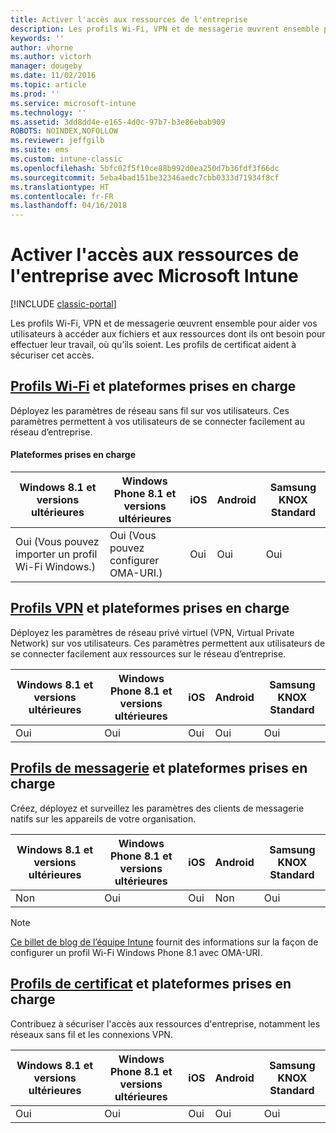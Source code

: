```yaml
---
title: Activer l'accès aux ressources de l'entreprise
description: Les profils Wi-Fi, VPN et de messagerie œuvrent ensemble pour aider vos utilisateurs à accéder aux fichiers et aux ressources dont ils ont besoin.
keywords: ''
author: vhorne
ms.author: victorh
manager: dougeby
ms.date: 11/02/2016
ms.topic: article
ms.prod: ''
ms.service: microsoft-intune
ms.technology: ''
ms.assetid: 3dd8dd4e-e165-4d0c-97b7-b3e86ebab909
ROBOTS: NOINDEX,NOFOLLOW
ms.reviewer: jeffgilb
ms.suite: ems
ms.custom: intune-classic
ms.openlocfilehash: 5bfc02f5f10ce88b992d0ea250d7b36fdf3f66dc
ms.sourcegitcommit: 5eba4bad151be32346aedc7cbb0333d71934f8cf
ms.translationtype: HT
ms.contentlocale: fr-FR
ms.lasthandoff: 04/16/2018
---
```

# <a name="enable-access-to-company-resources-with-microsoft-intune"></a>Activer l'accès aux ressources de l'entreprise avec Microsoft Intune

[!INCLUDE [classic-portal](../includes/classic-portal.md)]

Les profils Wi-Fi, VPN et de messagerie œuvrent ensemble pour aider vos utilisateurs à accéder aux fichiers et aux ressources dont ils ont besoin pour effectuer leur travail, où qu’ils soient. Les profils de certificat aident à sécuriser cet accès.

## <a name="wi-fi-profileswi-fi-connections-in-microsoft-intunemd-and-supported-platforms"></a>[Profils Wi-Fi](wi-fi-connections-in-microsoft-intune.md) et plateformes prises en charge

Déployez les paramètres de réseau sans fil sur vos utilisateurs. Ces paramètres permettent à vos utilisateurs de se connecter facilement au réseau d’entreprise.
#### <a name="supported-platforms"></a>Plateformes prises en charge

|Windows 8.1 et versions ultérieures|Windows Phone 8.1 et versions ultérieures|iOS|Android|Samsung KNOX Standard|
|---------------------|---------------------------|---|-------|------------|
|Oui (Vous pouvez importer un profil Wi-Fi Windows.)|Oui (Vous pouvez configurer OMA-URI.) |Oui|Oui|Oui|

## <a name="vpn-profilesvpn-connections-in-microsoft-intunemd-and-supported-platforms"></a>[Profils VPN](vpn-connections-in-microsoft-intune.md) et plateformes prises en charge
Déployez les paramètres de réseau privé virtuel (VPN, Virtual Private Network) sur vos utilisateurs. Ces paramètres permettent aux utilisateurs de se connecter facilement aux ressources sur le réseau d’entreprise.

|Windows 8.1 et versions ultérieures|Windows Phone 8.1 et versions ultérieures|iOS|Android|Samsung KNOX Standard|
|---------------------|---------------------------|---|-------|------------|
|Oui|Oui|Oui|Oui|Oui|

## <a name="email-profilesconfigure-access-to-corporate-email-using-email-profiles-with-microsoft-intunemd-and-supported-platforms"></a>[Profils de messagerie](configure-access-to-corporate-email-using-email-profiles-with-microsoft-intune.md) et plateformes prises en charge
Créez, déployez et surveillez les paramètres des clients de messagerie natifs sur les appareils de votre organisation.


| Windows 8.1 et versions ultérieures | Windows Phone 8.1 et versions ultérieures | iOS | Android | Samsung KNOX Standard |
|-----------------------|-----------------------------|-----|---------|-----------------------|
|          Non           |             Oui             | Oui |   Non    |          Oui          |

> [!NOTE]
> [Ce billet de blog de l’équipe Intune](https://blogs.technet.microsoft.com/enterprisemobility/2015/02/19/using-oma-uri-to-create-custom-wi-fi-profiles-for-windows-phone-8-1/) fournit des informations sur la façon de configurer un profil Wi-Fi Windows Phone 8.1 avec OMA-URI.

## <a name="certificate-profilessecure-resource-access-with-certificate-profilesmd-and-supported-platforms"></a>[Profils de certificat](secure-resource-access-with-certificate-profiles.md) et plateformes prises en charge
Contribuez à sécuriser l'accès aux ressources d'entreprise, notamment les réseaux sans fil et les connexions VPN.


| Windows 8.1 et versions ultérieures | Windows Phone 8.1 et versions ultérieures | iOS | Android | Samsung KNOX Standard |
|-----------------------|-----------------------------|-----|---------|-----------------------|
|          Oui          |             Oui             | Oui |   Oui   |          Oui          |

